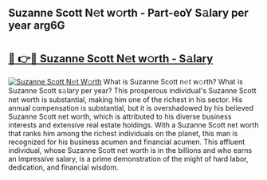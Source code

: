 ## Suzanne Scott N𝚎t w𝚘rth - Part-eoY S𝚊lary per year arg6G

# <h2><a href="http://gc3nlhd.nevu.top/?p=Suzanne+Scott">🔗 👉🔴 Suzanne Scott N𝚎t w𝚘rth - S𝚊lary</a></h2>

[![Suzanne Scott N𝚎t W𝚘rth](https://i.imgur.com/Oavwk0R.jpeg)](http://gc3nlhd.nevu.top/?p=Suzanne+Scott)
What is Suzanne Scott n𝚎t w𝚘rth? What is Suzanne Scott s𝚊lary per year?
This prosperous individual's Suzanne Scott net worth is substantial, making him one of the richest in his sector. His annual compensation is substantial, but it is overshadowed by his believed Suzanne Scott net worth, which is attributed to his diverse business interests and extensive real estate holdings. With a Suzanne Scott net worth that ranks him among the richest individuals on the planet, this man is recognized for his business acumen and financial acumen. This affluent individual, whose Suzanne Scott net worth is in the billions and who earns an impressive salary, is a prime demonstration of the might of hard labor, dedication, and financial wisdom.
